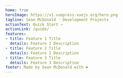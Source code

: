 ```yaml
---
home: true
heroImage: https://v1.vuepress.vuejs.org/hero.png
tagline: Sean McDonald - Development Projects
actionText: Quick Start →
actionLink: /guide/
features:
- title: Feature 1 Title
  details: Feature 1 Description
- title: Feature 2 Title
  details: Feature 2 Description
- title: Feature 3 Title
  details: Feature 3 Description
footer: Made by Sean McDonald with ❤️
---
```

